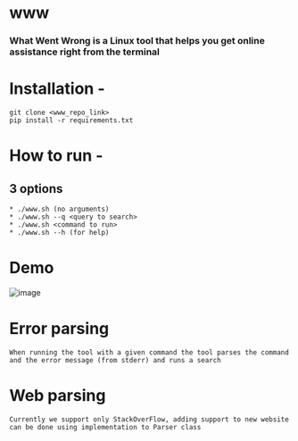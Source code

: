 # www
### What Went Wrong is a Linux tool that helps you get online assistance right from the terminal

# Installation - 
    git clone <www_repo_link>
    pip install -r requirements.txt
# How to run -     
  ## 3 options
    * ./www.sh (no arguments)
    * ./www.sh --q <query to search>
    * ./www.sh <command to run>
    * ./www.sh --h (for help)


# Demo
![image](https://user-images.githubusercontent.com/44695990/121691478-b47c0600-cacf-11eb-9f6c-6bed425547c1.png)

# Error parsing 
    When running the tool with a given command the tool parses the command and the error message (from stderr) and runs a search

# Web parsing
    Currently we support only StackOverFlow, adding support to new website can be done using implementation to Parser class
